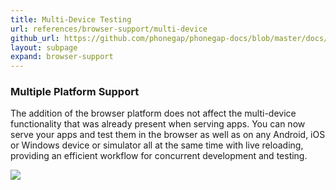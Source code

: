 ```yaml
---
title: Multi-Device Testing
url: references/browser-support/multi-device
github_url: https://github.com/phonegap/phonegap-docs/blob/master/docs/3-references/browser-support/3-multi-device.html.md
layout: subpage
expand: browser-support
---
```


### Multiple Platform Support  
The addition of the browser platform does not affect the multi-device functionality that was already present when serving apps.
You can now serve your apps and test them in the browser as well as on any Android, iOS or Windows device or simulator all at the
same time with live reloading, providing an efficient workflow for concurrent development and testing.

![](/images/browser-support/multidevice.png)
